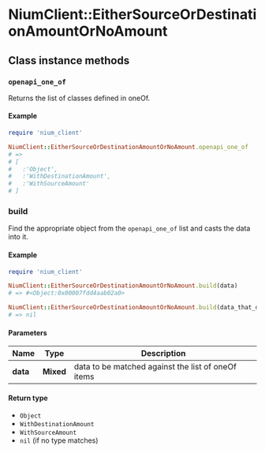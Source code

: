 # NiumClient::EitherSourceOrDestinationAmountOrNoAmount

## Class instance methods

### `openapi_one_of`

Returns the list of classes defined in oneOf.

#### Example

```ruby
require 'nium_client'

NiumClient::EitherSourceOrDestinationAmountOrNoAmount.openapi_one_of
# =>
# [
#   :'Object',
#   :'WithDestinationAmount',
#   :'WithSourceAmount'
# ]
```

### build

Find the appropriate object from the `openapi_one_of` list and casts the data into it.

#### Example

```ruby
require 'nium_client'

NiumClient::EitherSourceOrDestinationAmountOrNoAmount.build(data)
# => #<Object:0x00007fdd4aab02a0>

NiumClient::EitherSourceOrDestinationAmountOrNoAmount.build(data_that_doesnt_match)
# => nil
```

#### Parameters

| Name | Type | Description |
| ---- | ---- | ----------- |
| **data** | **Mixed** | data to be matched against the list of oneOf items |

#### Return type

- `Object`
- `WithDestinationAmount`
- `WithSourceAmount`
- `nil` (if no type matches)

